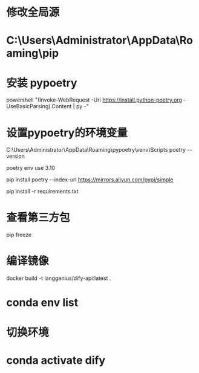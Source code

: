 # 修改全局源
# C:\Users\Administrator\AppData\Roaming\pip
# 安装 pypoetry
powershell "(Invoke-WebRequest -Uri https://install.python-poetry.org -UseBasicParsing).Content | py -"
# 设置pypoetry的环境变量
C:\Users\Administrator\AppData\Roaming\pypoetry\venv\Scripts
poetry --version

poetry env use 3.10

pip install poetry --index-url https://mirrors.aliyun.com/pypi/simple

pip install -r requirements.txt

# 查看第三方包
pip freeze
# 编译镜像
docker build -t langgenius/dify-api:latest .

# conda env list
# 切换环境
# conda activate dify 
